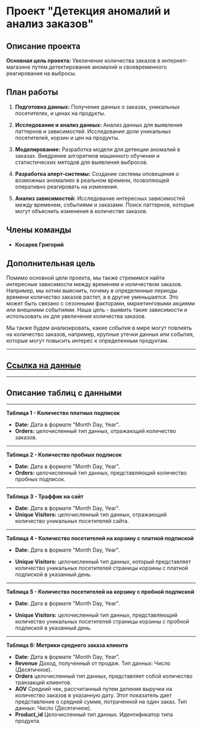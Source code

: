 # Проект "Детекция аномалий и анализ заказов"

## Описание проекта

**Основная цель проекта:** Увеличение количества заказов в интернет-магазине путем детектирования аномалий и своевременного реагирования на выбросы.

## План работы

1. **Подготовка данных:** Получение данных о заказах, уникальных посетителях, и ценах на продукты.

2. **Исследование и анализ данных:** Анализ данных для выявления паттернов и зависимостей. Исследование доли уникальных посетителей, корзин и цен на продукты.

3. **Моделирование:** Разработка модели для детекции аномалий в заказах. Внедрение алгоритмов машинного обучения и статистических методов для выявления выбросов.

4. **Разработка алерт-системы:** Создание системы оповещения о возможных аномалиях в реальном времени, позволяющей оперативно реагировать на изменения.

5. **Анализ зависимостей:** Исследование интересных зависимостей между временем, событиями и заказами. Поиск паттернов, которые могут объяснить изменения в количестве заказов.

## Члены команды

- **Косарев Григорий** 

## Дополнительная цель

Помимо основной цели проекта, мы также стремимся найти интересные зависимости между временем и количеством заказов. Например, мы хотим выяснить, почему в определенные периоды времени количество заказов растет, а в другие уменьшается. Это может быть связано с сезонными факторами, маркетинговыми акциями или внешними событиями. Наша цель - выявить такие зависимости и использовать их для увеличения количества заказов.

Мы также будем анализировать, какие события в мире могут повлиять на количество заказов, например, крупные утечки данных или события, которые могут повысить интерес к определенным продуктам.

---

## [Ссылка на данные](https://disk.yandex.ru/d/xbFP5H-yJbO6zQ)

---

## Описание таблиц с данными
---

**Таблица 1 - Количество платных подписок**

- **Date:** Дата в формате "Month Day, Year".
- **Orders:** целочисленный тип данных, отражающий количество заказов.

---

**Таблица 2 - Количество пробных подписок**

- **Date:** Дата в формате "Month Day, Year".
- **Orders:** целочисленный тип данных, представляющий количество пробных подписок.

---

**Таблица 3 - Траффик на сайт**

- **Date:** Дата в формате "Month Day, Year".
- **Unique Visitors:** целочисленный тип данных, отражающий количество уникальных посетителей сайта.

---

**Таблица 4 - Количество посетителей на корзину с платной подпиской**

- **Date:** Дата в формате "Month Day, Year".

- **Unique Visitors:** целочисленный тип данных, который представляет количество уникальных посетителей страницы корзины с платной подпиской в указанный день.

---

**Таблица 5 - Количество посетителей на корзину с пробной подпиской**

- **Date:** Дата в формате "Month Day, Year".

- **Unique Visitors:** целочисленный тип данных, представляющий количество уникальных посетителей страницы корзины с пробной подпиской в указанный день.

---

**Таблица 6: Метрики среднего заказа клиента**

- **Date:** Дата в формате "Month Day, Year".
- **Revenue** Доход, полученный от продаж. Тип данных: Число (Десятичное).
- **Orders** целочисленный тип данных, представляет собой количество транзакций клиентов.
- **AOV** Средний чек, рассчитанный путем деления выручки на количество заказов в указанную дату. 
Этот показатель дает представление о средней сумме, потраченной на один заказ. Тип данных: Число (Десятичное).
- **Product_id** Целочисленный тип данных. Идентификатор типа продукта. 
